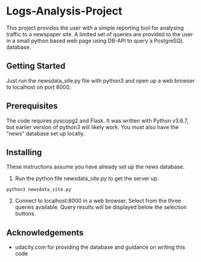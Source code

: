 # Logs-Analysis-Project

This project provides the user with a simple reporting tool for analysing traffic to a newspaper site.  A limited set of queries are provided to the user in a small python based web page using DB-API to query a PostgreSQL database.

## Getting Started

Just run the newsdata_site.py file with python3 and open up a web browser to localhost on port 8000.

## Prerequisites

The code requires pyscopg2 and Flask.  It was written with Python v3.6.7, but earlier version of python3 will likely work.  You must also have the "news" database set up locally.

## Installing

These instructions assume you have already set up the news database.

1. Run the python file newsdata_site.py to get the server up.

```
python3 newsdata_site.py
```

2. Connect to localhost:8000 in a web browser.  Select from the three queries available.  Query results will be displayed below the selection buttons. 

## Acknowledgements

* udacity.com for providing the database and guidance on writing this code
